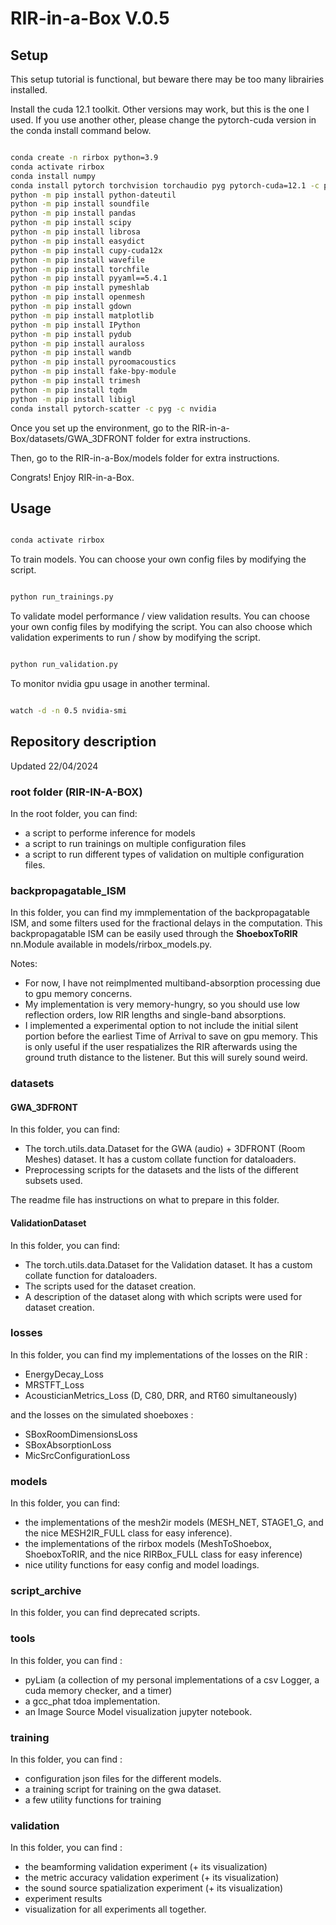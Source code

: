 # RIR-in-a-Box V.0.5

## Setup

This setup tutorial is functional, but beware there may be too many librairies installed.

Install the cuda 12.1 toolkit. Other versions may work, but this is the one I used.
If you use another other, please change the pytorch-cuda version in the conda install command below.

```bash

conda create -n rirbox python=3.9
conda activate rirbox
conda install numpy
conda install pytorch torchvision torchaudio pyg pytorch-cuda=12.1 -c pytorch -c nvidia -c pyg
python -m pip install python-dateutil
python -m pip install soundfile
python -m pip install pandas
python -m pip install scipy
python -m pip install librosa
python -m pip install easydict
python -m pip install cupy-cuda12x
python -m pip install wavefile
python -m pip install torchfile
python -m pip install pyyaml==5.4.1
python -m pip install pymeshlab
python -m pip install openmesh
python -m pip install gdown
python -m pip install matplotlib
python -m pip install IPython
python -m pip install pydub
python -m pip install auraloss
python -m pip install wandb
python -m pip install pyroomacoustics
python -m pip install fake-bpy-module
python -m pip install trimesh
python -m pip install tqdm
python -m pip install libigl
conda install pytorch-scatter -c pyg -c nvidia

```

Once you set up the environment, go to the RIR-in-a-Box/datasets/GWA_3DFRONT folder for extra instructions.

Then, go to the RIR-in-a-Box/models folder for extra instructions.

Congrats! Enjoy RIR-in-a-Box.

## Usage

```bash

conda activate rirbox

```
<!--
# to try and avoid loading tensors into shared memory (you might not need this)
export PYTORCH_CUDA_ALLOC_CONF=garbage_collection_threshold:0.4 # instead of 0.8
-->

To train models. You can choose your own config files by modifying the script.

```bash

python run_trainings.py

```

To validate model performance / view validation results.
You can choose your own config files by modifying the script.
You can also choose which validation experiments to run / show by modifying the script.

```bash

python run_validation.py

```

To monitor nvidia gpu usage in another terminal.

```bash

watch -d -n 0.5 nvidia-smi

```

## Repository description

Updated 22/04/2024

### root folder (RIR-IN-A-BOX)

In the root folder, you can find:

- a script to performe inference for models
- a script to run trainings on multiple configuration files
- a script to run different types of validation on multiple configuration files.

### backpropagatable_ISM

In this folder, you can find my immplementation of the backpropagatable ISM, and some filters used for the fractional delays in the computation.
This backpropagatable ISM can be easily used through the **ShoeboxToRIR** nn.Module available in models/rirbox_models.py.

Notes:

- For now, I have not reimplmented multiband-absorption processing due to gpu memory concerns.
- My implementation is very memory-hungry, so you should use low reflection orders, low RIR lengths and single-band absorptions.
- I implemented a experimental option to not include the initial silent portion before the earliest Time of Arrival to save on gpu memory. This is only useful if the user respatializes the RIR afterwards using the ground truth distance to the listener. But this will surely sound weird.

### datasets

#### GWA_3DFRONT

In this folder, you can find:

- The torch.utils.data.Dataset for the GWA (audio) + 3DFRONT (Room Meshes) dataset. It has a custom collate function for dataloaders.
- Preprocessing scripts for the datasets and the lists of the different subsets used.

The readme file has instructions on what to prepare in this folder.

#### ValidationDataset

In this folder, you can find:

- The torch.utils.data.Dataset for the Validation dataset. It has a custom collate function for dataloaders.
- The scripts used for the dataset creation.
- A description of the dataset along with which scripts were used for dataset creation.

### losses

In this folder, you can find my implementations of the losses on the RIR :

- EnergyDecay_Loss
- MRSTFT_Loss
- AcousticianMetrics_Loss (D, C80, DRR, and RT60 simultaneously)

and the losses on the simulated shoeboxes :

- SBoxRoomDimensionsLoss
- SBoxAbsorptionLoss
- MicSrcConfigurationLoss

### models

In this folder, you can find:

- the implementations of the mesh2ir models (MESH_NET, STAGE1_G, and the nice MESH2IR_FULL class for easy inference).
- the implementations of the rirbox models (MeshToShoebox, ShoeboxToRIR, and the nice RIRBox_FULL class for easy inference)
- nice utility functions for easy config and model loadings.

### script_archive

In this folder, you can find deprecated scripts.

### tools

In this folder, you can find :

- pyLiam (a collection of my personal implementations of a csv Logger, a cuda memory checker, and a timer)
- a gcc_phat tdoa implementation.
- an Image Source Model visualization jupyter notebook.

### training

In this folder, you can find :

- configuration json files for the different models.
- a training script for training on the gwa dataset.
- a few utility functions for training

### validation

In this folder, you can find :

- the beamforming validation experiment (+ its visualization)
- the metric accuracy validation experiment (+ its visualization)
- the sound source spatialization experiment (+ its visualization)
- experiment results
- visualization for all experiments all together.

<!-- ## Installation

This installation tutorial has not been fully tested again.

From a completely clean Ubuntu 20.04 installation

```bash
sudo apt install build-essential
sudo apt install git
```

Setup your ssh key to clone this repository

```bash
git clone git@github.com:liam-kelley/RIR-in-a-Box.git
```

Conda installation
Use the [installer](https://www.anaconda.com/download/#linux).

```bash
echo "export PATH=~/anaconda3/bin:$PATH" >> ~/.bashrc
source ~/.bashrc
```

```bash
conda init
conda create --name rirbox python=3.8
conda activate rirbox
conda install pytorch torchvision torchaudio pytorch-cuda=11.8 -c pytorch -c nvidia
conda install pytorch-scatter -c pyg
which python
python -m pip install librosa auraloss torch-geometric
python -m pip install pymeshlab matplotlib pandas wandb pandas shapely pyroomacoustics
python -m pip install pymeshfix trimesh pyglet
```

Nvidia drivers
Go to [this website](https://www.nvidia.com/Download/index.aspx?lang=en-us)
and download the correct driver for your GPU.
I had to run the driver installation while in recovery mode to not mess up my system.
Restart your computer after the installation.

## Preparation

Shoebox MeshDataset generation.

```bash
mkdir meshdataset
cd meshdataset
mkdir rirs
mkdir meshes
cd ..
```

You can then use the shoebox_mesh_dataset_generation function from the mesh_dataset.py file to generate a dataset of shoebox meshes and RIRs.
Example usage is in the main function from mesh_dataset.py

```bash
python mesh_dataset.py
```

It sometimes bugs and freezes a bit. Please kill it and restart it if it does. -->
